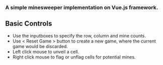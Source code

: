 ### A simple minesweeper implementation on Vue.js framework.

## Basic Controls
* Use the inputboxes to specify the row, column and mine counts.
* Use < Reset Game > button to create a new game, where the current game would be discarded.
* Left click mouse to unveil a cell.
* Right click mouse to flag or unflag cells for potential mines.
